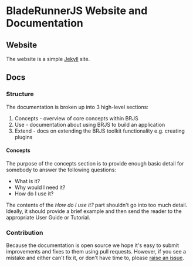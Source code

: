 # BladeRunnerJS Website and Documentation

## Website

The website is a simple [Jekyll](http://jekyllrb.com/) site.

## Docs

### Structure

The documentation is broken up into 3 high-level sections:

1. Concepts - overview of core concepts within BRJS
2. Use - documentation about using BRJS to build an application
3. Extend - docs on extending the BRJS toolkit functionality e.g. creating plugins

#### Concepts

The purpose of the concepts section is to provide enough basic detail for somebody to answer the following questions:

* What is it?
* Why would I need it?
* How do I use it?

The contents of the *How do I use it?* part shouldn't go into too much detail. Ideally, it should provide a brief example and then send the reader to the appropriate User Guide or Tutorial.

### Contribution

Because the documentation is open source we hope it's easy to submit improvements and fixes to them using pull requests. However, if you see a mistake and either can't fix it, or don't have time to, please [raise an issue](https://github.com/bladerunnerjs/brjs/issues).